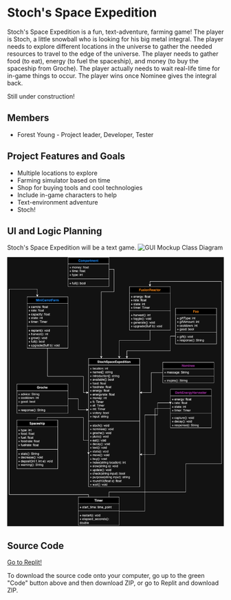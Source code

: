 # Stoch's Space Expedition
Stoch's Space Expedition is a fun, text-adventure, farming game! The player is Stoch, a little snowball who is looking for his big metal integral. The player needs to explore different locations in the universe to gather the needed resources to travel to the edge of the universe. The player needs to gather food (to eat), energy (to fuel the spaceship), and money (to buy the spaceship from Groche). The player actually needs to wait real-life time for in-game things to occur. The player wins once Nominee gives the integral back.

Still under construction!

## Members
* Forest Young - Project leader, Developer, Tester

## Project Features and Goals
* Multiple locations to explore
* Farming simulator based on time
* Shop for buying tools and cool technologies
* Include in-game characters to help
* Text-environment adventure
* Stoch!

## UI and Logic Planning
Stoch's Space Expedition will be a text game.
![GUI Mockup](https://github.com/Grocherio/StochSpaceExpedition/blob/main/images/StochSpaceExpeditionGUIMockup.png?raw=true)
Class Diagram

![Class Diagram](https://github.com/ForestNYoung/StochSpaceExpedition/blob/main/images/StochSpaceExpeditionClassDiagram.png?raw=true)

## Source Code
[Go to Replit!](https://replit.com/@9714599/StochSpaceExpedition)

To download the source code onto your computer, go up to the green "Code" button above and then download ZIP, or go to Replit and download ZIP.
